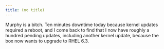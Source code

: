 ```yaml
---
title: (no title)
---
```

<p>Murphy is a bitch. Ten minutes downtime today because kernel updates required a reboot, and I come back to find that I now have roughly a hundred pending updates, including another kernel update, because the box now wants to upgrade to RHEL 6.3.</p>